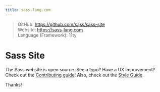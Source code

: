 ```yaml
---
title: sass-lang.com
---
```


> GitHub: https://github.com/sass/sass-site <br/>
> Website: https://sass-lang.com <br/>
> Language (Framework): 11ty

# Sass Site

The Sass website is open source. See a typo? Have a UX improvement? Check out
the [Contributing guide][contrib]! Also, check out the [Style Guide][sg].

Thanks!

[contrib]: https://github.com/sass/sass-site/blob/main/CONTRIBUTING.md
[sg]: https://sass-lang.com/styleguide/